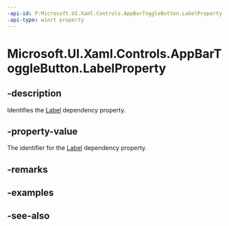 ```yaml
---
-api-id: P:Microsoft.UI.Xaml.Controls.AppBarToggleButton.LabelProperty
-api-type: winrt property
---
```


<!-- Property syntax
public Windows.UI.Xaml.DependencyProperty LabelProperty { get; }
-->

# Microsoft.UI.Xaml.Controls.AppBarToggleButton.LabelProperty

## -description
Identifies the [Label](appbartogglebutton_label.md) dependency property.

## -property-value
The identifier for the [Label](appbartogglebutton_label.md) dependency property.

## -remarks

## -examples

## -see-also
